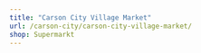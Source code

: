 ```yaml
---
title: "Carson City Village Market"
url: /carson-city/carson-city-village-market/
shop: Supermarkt
---
```

